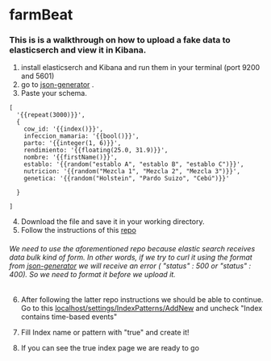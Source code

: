 # farmBeat

### This is is a walkthrough on how to upload a fake data to elasticserch and view it in Kibana.

1. install elasticserch and Kibana and run them in your terminal (port 9200 and 5601)
2. go to [json-generator](http://www.json-generator.com)
.
3. Paste your schema.
```
[
  '{{repeat(3000)}}',
  {
    cow_id: '{{index()}}',
    infeccion_mamaria: '{{bool()}}',
    parto: '{{integer(1, 6)}}',
    rendimiento: '{{floating(25.0, 31.9)}}',
    nombre: '{{firstName()}}',
    establo: '{{random("establo A", "establo B", "establo C")}}',
    nutricion: '{{random("Mezcla 1", "Mezcla 2", "Mezcla 3")}}',
    genetica: '{{random("Holstein", "Pardo Suizo", "Cebú")}}'

  }

]
```
4. Download the file and save it in your working directory.
5. Follow the instructions of this [repo](https://github.com/mradamlacey/json-to-es-bulk)

###### We need to use the aforementioned repo because elastic search receives data bulk kind of form. In other words, if we try to curl it using the format from [json-generator](http://www.json-generator.com) we will receive an error ( "status" : 500 or   "status" : 400). So we need to format it before we upload it.

6. After following the latter repo instructions we should be able to continue. Go to
this [localhost/settings/IndexPatterns/AddNew](http://localhost:5601/app/kibana#/management/kibana/index/?_g=()) and uncheck "Index contains time-based events"

7. Fill Index name or pattern with "true" and create it!

8. If you can see the true index page we are ready to go
